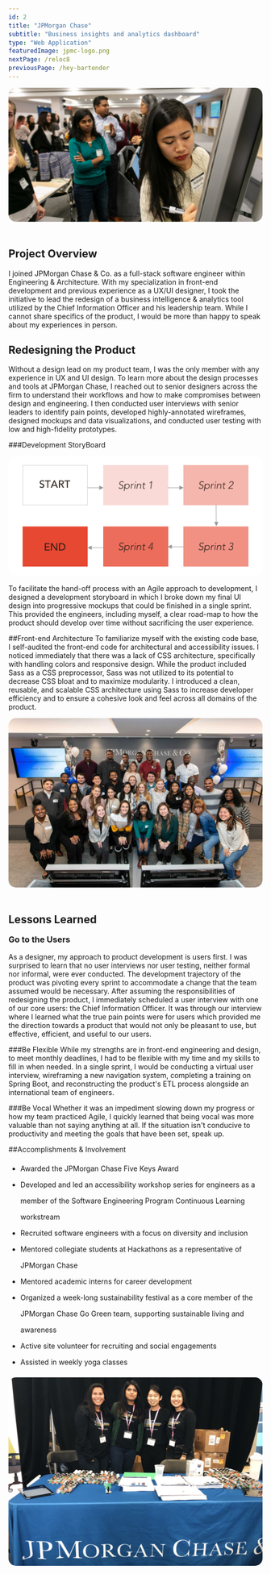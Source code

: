 ```yaml
---
id: 2
title: "JPMorgan Chase"
subtitle: "Business insights and analytics dashboard"
type: "Web Application"
featuredImage: jpmc-logo.png
nextPage: /reloc8
previousPage: /hey-bartender
---
```

<style>
    .doubleHeader {
        margin-top: 0.5rem;
        margin-bottom: 1rem;
    }

    .h2 {
        margin-top: 0;
    }

    li {
        line-height: 2rem;
    }

    img { 
        border-radius: 15px;
        margin: auto;       
    }

    .afterImg {
        margin-top: 3rem
    }
    
</style>

<div class="wrapper">
<img src="./whiteboard.JPG" class="image">
</div>

<h2 class="afterImg">Project Overview</h2>

I joined JPMorgan Chase & Co. as a full-stack software engineer within Engineering &amp; Architecture. With my specialization in front-end development and previous experience as a UX/UI designer, I took the initiative to lead the redesign of a business intelligence & analytics tool utilized by the Chief Information Officer and his leadership team. While I cannot share specifics of the product, I would be more than happy to speak about my experiences in person.

<h2>Redesigning the Product</h2>
Without a design lead on my product team, I was the only member with any experience in UX and UI design. To learn more about the design processes and tools at JPMorgan Chase, I reached out to senior designers across the firm to understand their workflows and how to make compromises between design and engineering. I then conducted user interviews with senior leaders to identify pain points, developed highly-annotated wireframes, designed mockups and data visualizations, and conducted user testing with low and high-fidelity prototypes.

###Development StoryBoard
<div class="wrapper">
<img src="./storyboard.png" class="image">
</div>

To facilitate the hand-off process with an Agile approach to development, I designed a development storyboard in which I broke down my final UI design into progressive mockups that could be finished in a single sprint. This provided the engineers, including myself, a clear road-map to how the product should develop over time without sacrificing the user experience.

##Front-end Architecture
To familiarize myself with the existing code base, I self-audited the front-end code for architectural and accessibility issues. I noticed immediately that there was a lack of CSS architecture, specifically with handling colors and responsive design. While the product included Sass as a CSS preprocessor, Sass was not utilized to its potential to decrease CSS bloat and to maximize modularity. I introduced a clean, reusable, and scalable CSS architecture using Sass to increase developer efficiency and to ensure a cohesive look and feel across all domains of the product.

<div class="wrapper">
<img src="./techconnect.JPG" class="image">
</div>

<h2 class="afterImg">Lessons Learned</h2>
<h3 class="doubleHeader">Go to the Users</h3>
As a designer, my approach to product development is users first. I was surprised to learn that no user interviews nor user testing, neither formal nor informal, were ever conducted. The development trajectory of the product was pivoting every sprint to accommodate a change that the team assumed would be necessary. After assuming the responsibilities of redesigning the product, I immediately scheduled a user interview with one of our core users: the Chief Information Officer. It was through our interview where I learned what the true pain points were for users which provided me the direction towards a product that would not only be pleasant to use, but effective, efficient, and useful to our users.

###Be Flexible
While my strengths are in front-end engineering and design, to meet monthly deadlines, I had to be flexible with my time and my skills to fill in when needed. In a single sprint, I would be conducting a virtual user interview, wireframing a new navigation system, completing a training on Spring Boot, and reconstructing the product's ETL process alongside an international team of engineers.

###Be Vocal
Whether it was an impediment slowing down my progress or how my team practiced Agile, I quickly learned that being vocal was more valuable than not saying anything at all. If the situation isn't conducive to productivity and meeting the goals that have been set, speak up.

##Accomplishments &amp; Involvement

<ul>
    <li>Awarded the JPMorgan Chase Five Keys Award</li>
    <li>Developed and led an accessibility workshop series for engineers as a member of the Software Engineering Program Continuous Learning workstream</li>
    <li>Recruited software engineers with a focus on diversity and inclusion</li>
    <li>Mentored collegiate students at Hackathons as a representative of JPMorgan Chase</li>
    <li>Mentored academic interns for career development</li>
    <li>Organized a week-long sustainability festival as a core member of the JPMorgan Chase Go Green team, supporting sustainable living and awareness</li>
    <li>Active site volunteer for recruiting and social engagements</li>
    <li>Assisted in weekly yoga classes</li>
</ul>
<div class="wrapper">
<img src="./hackathon.jpg" class="image">
</div>